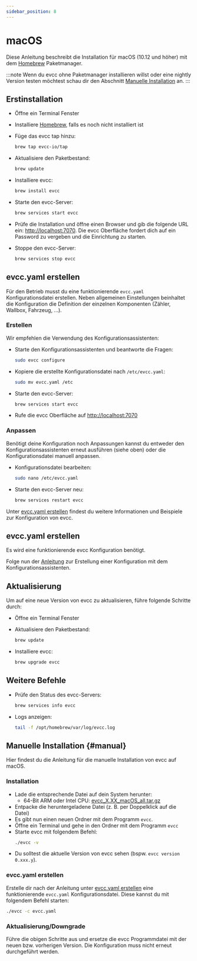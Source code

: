 ```yaml
---
sidebar_position: 8
---
```


# macOS

Diese Anleitung beschreibt die Installation für macOS (10.12 und höher) mit dem [Homebrew](https://brew.sh) Paketmanager.

:::note
Wenn du evcc ohne Paketmanager installieren willst oder eine nightly Version testen möchtest schau dir den Abschnitt [Manuelle Installation](#manual) an.
:::

## Erstinstallation

- Öffne ein Terminal Fenster
- Installiere [Homebrew](https://brew.sh), falls es noch nicht installiert ist
- Füge das evcc tap hinzu:

  ```sh
  brew tap evcc-io/tap
  ```

- Aktualisiere den Paketbestand:

  ```sh
  brew update
  ```

- Installiere evcc:

  ```sh
  brew install evcc
  ```

- Starte den evcc-Server:

  ```sh
  brew services start evcc
  ```

- Prüfe die Installation und öffne einen Browser und gib die folgende URL ein: [http://localhost:7070](http://localhost:7070). Die evcc Oberfläche fordert dich auf ein Password zu vergeben und die Einrichtung zu starten.
- Stoppe den evcc-Server:

  ```sh
  brew services stop evcc
  ```

## evcc.yaml erstellen

Für den Betrieb musst du eine funktionierende `evcc.yaml` Konfigurationsdatei erstellen.
Neben allgemeinen Einstellungen beinhaltet die Konfiguration die Definition der einzelnen Komponenten (Zähler, Wallbox, Fahrzeug, ...).

### Erstellen

Wir empfehlen die Verwendung des Konfigurationsassistenten:

- Starte den Konfigurationsassistenten und beantworte die Fragen:

  ```sh
  sudo evcc configure
  ```

- Kopiere die erstellte Konfigurationsdatei nach `/etc/evcc.yaml`:

  ```sh
  sudo mv evcc.yaml /etc
  ```

- Starte den evcc-Server:

  ```sh
  brew services start evcc
  ```

- Rufe die evcc Oberfläche auf [http://localhost:7070](http://localhost:7070)

### Anpassen

Benötigt deine Konfiguration noch Anpassungen kannst du entweder den Konfigurationsassistenten erneut ausführen (siehe oben) oder die Konfigurationsdatei manuell anpassen.

- Konfigurationsdatei bearbeiten:

  ```sh
  sudo nano /etc/evcc.yaml
  ```

- Starte den evcc-Server neu:

  ```sh
  brew services restart evcc
  ```

Unter [evcc.yaml erstellen](./configuration) findest du weitere Informationen und Beispiele zur Konfiguration von evcc.

## evcc.yaml erstellen

Es wird eine funktionierende evcc Konfiguration benötigt.

Folge nun der [Anleitung](./configuration) zur Erstellung einer Konfiguration mit dem Konfigurationsassistenten.

## Aktualisierung

Um auf eine neue Version von evcc zu aktualisieren, führe folgende Schritte durch:

- Öffne ein Terminal Fenster
- Aktualisiere den Paketbestand:

  ```sh
  brew update
  ```

- Installiere evcc:

  ```sh
  brew upgrade evcc
  ```

## Weitere Befehle

- Prüfe den Status des evcc-Servers:

  ```sh
  brew services info evcc
  ```

- Logs anzeigen:

  ```sh
  tail -f /opt/homebrew/var/log/evcc.log
  ```

## Manuelle Installation {#manual}

Hier findest du die Anleitung für die manuelle Installation von evcc auf macOS.

### Installation

- Lade die entsprechende Datei auf dein System herunter:
  - 64-Bit ARM oder Intel CPU: [evcc_X.XX_macOS_all.tar.gz](https://github.com/evcc-io/evcc/releases/latest)
- Entpacke die heruntergeladene Datei (z. B. per Doppelklick auf die Datei)
- Es gibt nun einen neuen Ordner mit dem Programm `evcc`.
- Öffne ein Terminal und gehe in den Ordner mit dem Programm `evcc`
- Starte evcc mit folgendem Befehl:
  ```sh
  ./evcc -v
  ```
- Du solltest die aktuelle Version von evcc sehen (bspw. `evcc version 0.xxx.y`).

### evcc.yaml erstellen

Erstelle dir nach der Anleitung unter [evcc.yaml erstellen](./configuration) eine funktionierende `evcc.yaml` Konfigurationsdatei.
Diese kannst du mit folgendem Befehl starten:

```sh
./evcc -c evcc.yaml
```

### Aktualisierung/Downgrade

Führe die obigen Schritte aus und ersetze die evcc Programmdatei mit der neuen bzw. vorherigen Version.
Die Konfiguration muss nicht erneut durchgeführt werden.
